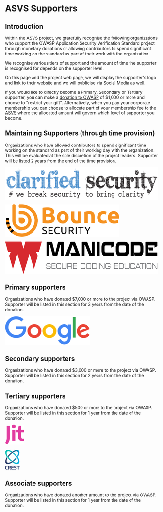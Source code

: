 # ASVS Supporters

## Introduction

Within the ASVS project, we gratefully recognise the following organizations who support the OWASP Application Security Verification Standard project through monetary donations or allowing contributors to spend significant time working on the standard as part of their work with the organization.

We recognise various tiers of support and the amount of time the supporter is recognised for depends on the supporter level.

On this page and the project web page, we will display the supporter's logo and link to their website and we will publicise via Social Media as well.

If you would like to directly become a Primary, Secondary or Tertiary supporter, you can make a [donation to OWASP](https://owasp.org/donate/) of $1,000 or more and choose to "restrict your gift". Alternatively, when you pay your corporate membership you can choose to [allocate part of your membership fee to the ASVS](https://owasp.org/supporters/benefits#corporate-sponsorship-of-participating-projects-or-chapters) where the allocated amount will govern which level of supporter you become.

## Maintaining Supporters (through time provision)

Organizations who have allowed contributors to spend significant time working on the standard as part of their working day with the organization. This will be evaluated at the sole discretion of the project leaders. Supporter will be listed 2 years from the end of the time provision.

[<img src="./images/supporters/clarifiedlogo.png" height=105>](https://www.clarifiedsecurity.com/)

[<img src="./images/supporters/bounce.svg" height=105>](https://www.bouncesecurity.com)

[<img src="./images/supporters/manicode.svg" height=105>](https://www.manicode.com)

## Primary supporters

Organizations who have donated $7,000 or more to the project via OWASP. Supporter will be listed in this section for 3 years from the date of the donation.
<!--95-->

[<img src="./images/supporters/googlelogo.png" height=95>](https://about.google/)

## Secondary supporters

Organizations who have donated $3,000 or more to the project via OWASP. Supporter will be listed in this section for 2 years from the date of the donation.
<!--80-->
## Tertiary supporters

Organizations who have donated $500 or more to the project via OWASP. Supporter will be listed in this section for 1 year from the date of the donation.
<!--65-->

<!--[<img src="./images/supporters/oneconsult.svg" height=65](https://www.oneconsult.com)-->

[<img src="./images/supporters/jitlogo.svg" height=65>](https://www.jit.io)

[<img src="./images/supporters/crestlogo.png" height=65>](https://www.crest-approved.org/members/)

## Associate supporters 

Organizations who have donated another amount to the project via OWASP. Supporter will be listed in this section for 1 year from the date of the donation.
<!--50-->

<!--[<img src="./images/supporters/apiiro.svg" height=50](https://apiiro.com/)-->



